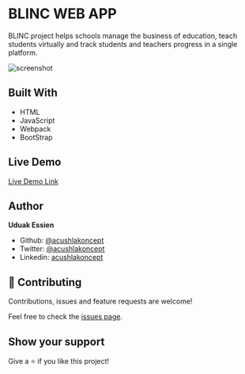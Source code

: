 # BLINC WEB APP

BLINC project helps schools manage the business of education, teach students virtually and track students and teachers progress in a single platform.

![screenshot](./#)

## Built With

- HTML
- JavaScript
- Webpack
- BootStrap

## Live Demo
[Live Demo Link](#)


## Author

**Uduak Essien**

- Github: [@acushlakoncept](https://github.com/acushlakoncept/)
- Twitter: [@acushlakoncept](https://twitter.com/acushlakoncept)
- Linkedin: [acushlakoncept](https://www.linkedin.com/in/acushlakoncept/)


## 🤝 Contributing

Contributions, issues and feature requests are welcome!

Feel free to check the [issues page](https://github.com/acushlakoncept/blinc/issues).

## Show your support

Give a ⭐️ if you like this project!
